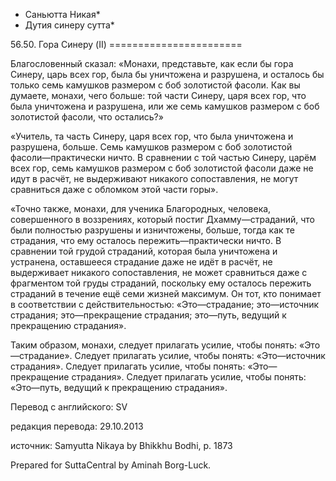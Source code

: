 * Саньютта Никая*
* Дутия синеру сутта*

56\.50\. Гора Синеру \(II\)
\=\=\=\=\=\=\=\=\=\=\=\=\=\=\=\=\=\=\=\=\=\=\=

Благословенный сказал: «Монахи, представьте, как если бы гора Синеру, царь всех гор, была бы уничтожена и разрушена, и осталось бы только семь камушков размером с боб золотистой фасоли\. Как вы думаете, монахи, чего больше: той части Синеру, царя всех гор, что была уничтожена и разрушена, или же семь камушков размером с боб золотистой фасоли, что остались?»

«Учитель, та часть Синеру, царя всех гор, что была уничтожена и разрушена, больше\. Семь камушков размером с боб золотистой фасоли—практически ничто\. В сравнении с той частью Синеру, царём всех гор, семь камушков размером с боб золотистой фасоли даже не идут в расчёт, не выдерживают никакого сопоставления, не могут сравниться даже с обломком этой части горы»\.

«Точно также, монахи, для ученика Благородных, человека, совершенного в воззрениях, который постиг Дхамму—страданий, что были полностью разрушены и изничтожены, больше, тогда как те страдания, что ему осталось пережить—практически ничто\. В сравнении той грудой страданий, которая была уничтожена и устранена, оставшееся страдание даже не идёт в расчёт, не выдерживает никакого сопоставления, не может сравниться даже с фрагментом той груды страданий, поскольку ему осталось пережить страданий в течение ещё семи жизней максимум\. Он тот, кто понимает в соответствии с действительностью: «Это—страдание; это—источник страдания; это—прекращение страдания; это—путь, ведущий к прекращению страдания»\.

Таким образом, монахи, следует прилагать усилие, чтобы понять: «Это—страдание»\. Следует прилагать усилие, чтобы понять: «Это—источник страдания»\. Следует прилагать усилие, чтобы понять: «Это—прекращение страдания»\. Следует прилагать усилие, чтобы понять: «Это—путь, ведущий к прекращению страдания»\.

Перевод с английского: SV

редакция перевода: 29\.10\.2013

источник: Samyutta Nikaya by Bhikkhu Bodhi, p\. 1873

Prepared for SuttaCentral by Aminah Borg\-Luck\.